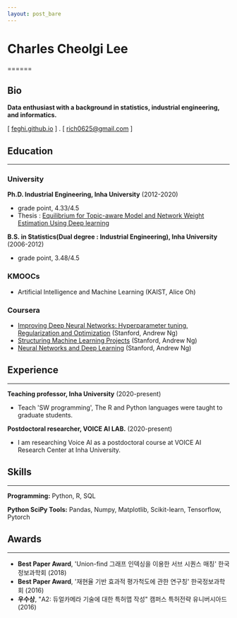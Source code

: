 ```yaml
---
layout: post_bare
---
```


# Charles Cheolgi Lee
======

## Bio

**Data enthusiast with a background in statistics, industrial engineering, and informatics.**

[ [feghi.github.io](http://feghi.github.io) ] . [ rich0625@gmail.com ]

## Education
---------

### University

**Ph.D. Industrial Engineering, Inha University** (2012-2020)

- grade point, 4.33/4.5
- Thesis : [Equilibrium for Topic-aware Model and Network Weight Estimation Using Deep learning](http://www.riss.kr/search/detail/DetailView.do?p_mat_type=be54d9b8bc7cdb09&control_no=bab5b7793a6b31c3ffe0bdc3ef48d419)

**B.S. in Statistics(Dual degree : Industrial Engineering), Inha University** (2006-2012)

- grade point, 3.48/4.5

### KMOOCs

- Artificial Intelligence and Machine Learning (KAIST, Alice Oh)

### Coursera

- [Improving Deep Neural Networks: Hyperparameter tuning, Regularization and Optimization](https://www.coursera.org/account/accomplishments/certificate/ZFJYZ459L6UT) (Stanford, Andrew Ng)
- [Structuring Machine Learning Projects](https://www.coursera.org/account/accomplishments/certificate/MXYSPKJKVKKH) (Stanford, Andrew Ng)
- [Neural Networks and Deep Learning](
https://www.coursera.org/account/accomplishments/certificate/5E5C4V3NNC4J) (Stanford, Andrew Ng)

## Experience
---------
**Teaching professor, Inha University** (2020-present)

- Teach 'SW programming', The R and Python languages were taught to graduate students.

**Postdoctoral researcher, VOICE AI LAB.** (2020-present)

- I am researching Voice AI as a postdoctoral course at VOICE AI Research Center at Inha University.

## Skills
------
**Programming:** Python, R, SQL

**Python SciPy Tools:** Pandas, Numpy, Matplotlib, Scikit-learn, Tensorflow, Pytorch

## Awards
------
- **Best Paper Award**, 'Union-find 그래프 인덱싱을 이용한 서브 시퀀스 매칭' 한국정보과학회 (2018)
- **Best Paper Award**, '재현율 기반 효과적 평가척도에 관한 연구칭' 한국정보과학회 (2016)
- **우수상**, 	"A2: 듀얼카메라 기술에 대한 특허맵 작성" 캠퍼스 특허전략 유니버시아드 (2016)
